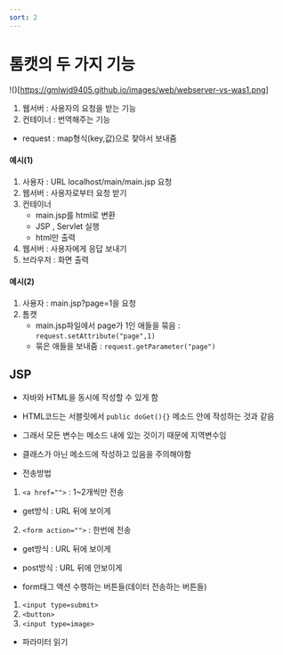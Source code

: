 ```yaml
---
sort: 2
---
```


# 톰캣의 두 가지 기능

!()[https://gmlwjd9405.github.io/images/web/webserver-vs-was1.png]

1. 웹서버 : 사용자의 요청을 받는 기능
2. 컨테이너 : 번역해주는 기능 
- request : map형식(key,값)으로 찾아서 보내줌 

#### 예시(1)
1. 사용자 : URL localhost/main/main.jsp 요청
2. 웹서버 : 사용자로부터 요청 받기
3. 컨테이너
    - main.jsp를 html로 변환
    - JSP , Servlet 실행
    - html만 출력
4. 웹서버 : 사용자에게 응답 보내기
5. 브라우저 : 화면 출력

#### 예시(2)
1. 사용자 : main.jsp?page=1을 요청
2. 톰캣 
    - main.jsp파일에서 page가 1인 애들을 묶음 : ```request.setAttribute("page",1)```
    - 묶은 애들을 보내줌 : ```request.getParameter("page")```


## JSP
- 자바와 HTML을 동시에 작성할 수 있게 함
- HTML코드는 서블릿에서 ```public doGet(){}``` 메소드 안에 작성하는 것과 같음
- 그래서 모든 변수는 메소드 내에 있는 것이기 때문에 지역변수임
- 클래스가 아닌 메소드에 작성하고 있음을 주의해야함

- 전송방법
1. ```<a href="">``` : 1~2개씩만 전송
  - get방식 : URL 뒤에 보이게
2. ```<form action="">``` : 한번에 전송
  - get방식 : URL 뒤에 보이게
  - post방식 : URL 뒤에 안보이게


- form태그 액션 수행하는 버튼들(데이터 전송하는 버튼들)
1. ```<input type=submit>```
2. ```<button>```
3. ```<input type=image>```

- 파라미터 읽기
